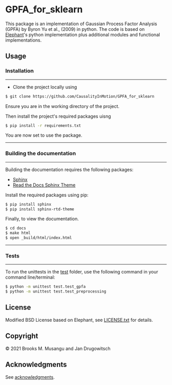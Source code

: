 # GPFA_for_sklearn

This package is an implementation of Gaussian Process Factor Analysis (GPFA) by Byron Yu et al.,
(2009) in python. The code is based on [Elephant](https://elephant.readthedocs.io/en/latest/reference/gpfa.html)'s
python implementation plus additional modules and functional implementations.

## Usage

### Installation
-----------------

- Clone the project locally using 

```bash
$ git clone https://github.com/CausalityInMotion/GPFA_for_sklearn
```

Ensure you are in the working directory of the project.

Then install the project's required packages uisng

```bash
$ pip install -r requirements.txt
```

You are now set to use the package.

------------------------------
### Building the documentation
------------------------------

Building the documentation requires the following packages:

 - [Sphinx](http://www.sphinx-doc.org)
 - [Read the Docs Sphinx Theme](https://sphinx-rtd-theme.readthedocs.io/en/stable/)

Install the required packages using pip:

```bash
$ pip install sphinx
$ pip install sphinx-rtd-theme
```

Finally, to view the documentation.

```bash
$ cd docs
$ make html
$ open _build/html/index.html
```
-----------
### Tests
-----------

To run the unittests in the [test](test) folder, use the following command in your command line/terminal:

```bash
$ python -m unittest test.test_gpfa
$ python -m unittest test.test_preprocessing
```

## License
Modified BSD License based on Elephant, see [LICENSE.txt](LICENSE.txt) for details.


## Copyright

:copyright: 2021 Brooks M. Musangu and Jan Drugowitsch

## Acknowledgments

See [acknowledgments](docs/acknowledgments.rst).